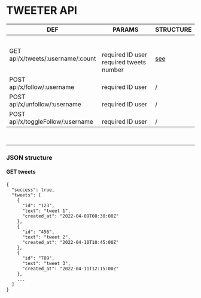 # TWEETER API

|DEF|PARAMS|STRUCTURE|
|-|-|-|
|GET <br> api/x/tweets/:username/:count|<br><br> required ID user <br> required tweets number|<br><a href="#get-tweets">see</a>|
|POST <br> api/x/follow/:username|<br> required ID user|<br>/|
|POST <br> api/x/unfollow/:username|<br> required ID user|<br>/|
|POST <br> api/x/toggleFollow/:username|<br> required ID user|<br>/|

<br>

---

### JSON structure
#### <span id="get-tweets">GET tweets</span>

```
{
  "success": true,
  "tweets": [
    {
      "id": "123",
      "text": "tweet 1",
      "created_at": "2022-04-09T08:30:00Z"
    },
    {
      "id": "456",
      "text": "tweet 2",
      "created_at": "2022-04-10T10:45:00Z"
    },
    {
      "id": "789",
      "text": "tweet 3",
      "created_at": "2022-04-11T12:15:00Z"
    },
    ...
  ]
}
```